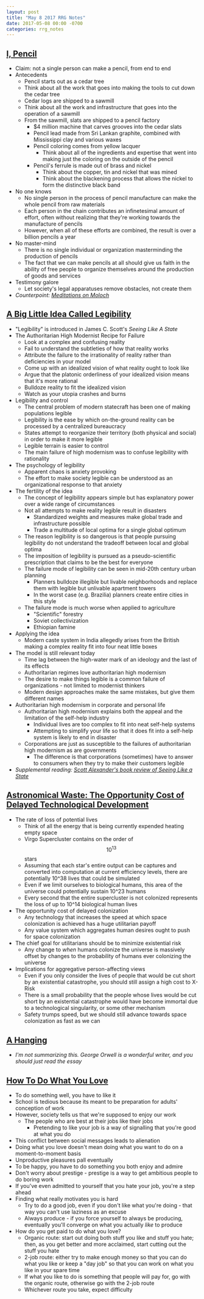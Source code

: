 ```yaml
---
layout: post
title: "May 8 2017 RRG Notes"
date: 2017-05-08 00:00 -0700
categories: rrg_notes
---
```


## [I, Pencil](http://www.econlib.org/library/Essays/rdPncl1.html)
- Claim: not a single person can make a pencil, from end to end
- Antecedents
	- Pencil starts out as a cedar tree
	- Think about all the work that goes into making the tools to cut down the cedar tree
	- Cedar logs are shipped to a sawmill
	- Think about all the work and infrastructure that goes into the operation of a sawmill
	- From the sawmill, slats are shipped to a pencil factory
		- $4 million machine that carves grooves into the cedar slats
		- Pencil lead made from Sri Lankan graphite, combined with Mississippi clay and various waxes
		- Pencil coloring comes from yellow lacquer
			- Think about all of the ingredients and expertise that went into making just the coloring on the outside of the pencil
		- Pencil's ferrule is made out of brass and nickel
			- Think about the copper, tin and nickel that was mined
			- Think about the blackening process that allows the nickel to form the distinctive black band
- No one knows
	- No single person in the process of pencil manufacture can make the whole pencil from raw materials
	- Each person in the chain contributes an infinetesimal amount of effort, often without realizing that they're working towards the manufacture of pencils
	- However, when all of these efforts are combined, the result is over a billion pencils a year
- No master-mind
	- There is no single individual or organization masterminding the production of pencils
	- The fact that we can make pencils at all should give us faith in the ability of free people to organize themselves around the production of goods and services
- Testimony galore
	- Let society's legal apparatuses remove obstacles, not create them
- _Counterpoint: [Meditations on Moloch](http://slatestarcodex.com/2014/07/30/meditations-on-moloch/)_

## [A Big Little Idea Called Legibility](https://www.ribbonfarm.com/2010/07/26/a-big-little-idea-called-legibility/)
- "Legibility" is introduced in James C. Scott's _Seeing Like A State_
- The Authoritarian High Modernist Recipe for Failure
	- Look at a complex and confusing reality
	- Fail to understand the subtleties of how that reality works
	- Attribute the failure to the irrationality of reality rather than deficiencies in your model
	- Come up with an idealized vision of what reality ought to look like
	- Argue that the platonic orderliness of your idealized vision means that it's more rational
	- Bulldoze reality to fit the idealized vision
	- Watch as your utopia crashes and burns
- Legibility and control
	- The central problem of modern statecraft has been one of making populations legible
	- Legibility is the ease by which on-the-ground reality can be processed by a centralized bureaucracy
	- States attempt to reorganize their territory (both physical and social) in order to make it more legible
	- Legible terrain is easier to control
	- The main failure of high modernism was to confuse legibility with rationality
- The psychology of legibility
	- Apparent chaos is anxiety provoking
	- The effort to make society legible can be understood as an organizational response to that anxiety
- The fertility of the idea
	- The concept of legibility appears simple but has explanatory power over a wide range of circumstances
	- Not all attempts to make reality legible result in disasters
		- Standardized weights and measures make global trade and infrastructure possible
		- Trade a multitude of local optima for a single global optimum
	- The reason legibility is so dangerous is that people pursuing legibility do not understand the tradeoff between local and global optima
	- The imposition of legibility is pursued as a pseudo-scientific prescription that claims to be the best for everyone
	- The failure mode of legibility can be seen in mid-20th century urban planning
		- Planners bulldoze illegible but livable neighborhoods and replace them with legible but unlivable apartment towers
		- In the worst case (e.g. Brazilia) planners create entire cities in this style
	- The failure mode is much worse when applied to agriculture
		- "Scientific" forestry
		- Soviet collectivization
		- Ethiopian famine
- Applying the idea
	- Modern caste system in India allegedly arises from the British making a complex reality fit into four neat little boxes
- The model is still relevant today
	- Time lag between the high-water mark of an ideology and the last of its effects
	- Authoritarian regimes love authoritarian high modernism
	- The desire to make things legible is a common failure of organizations - not limited to modernist thinkers
	- Modern design approaches make the same mistakes, but give them different names
- Authoritarian high modernism in corporate and personal life
	- Authoritarian high modernism explains both the appeal and the limitation of the self-help industry
		- Individual lives are too complex to fit into neat self-help systems
		- Attempting to simplify your life so that it does fit into a self-help system is likely to end in disaster
	- Corporations are just as susceptible to the failures of authoritarian high modernism as are governments
		- The difference is that corporations (sometimes) have to answer to consumers when they try to make their customers legible
- _Supplemental reading: [Scott Alexander's book review of Seeing Like a State](http://slatestarcodex.com/2017/03/16/book-review-seeing-like-a-state/)_

## [Astronomical Waste: The Opportunity Cost of Delayed Technological Development](http://www.nickbostrom.com/astronomical/waste.html)
- The rate of loss of potential lives
	- Think of all the energy that is being currently expended heating empty space
	- Virgo Supercluster contains on the order of $$10^13$$ stars
	- Assuming that each star's entire output can be captures and converted into computation at current efficiency levels, there are potentially 10^38 lives that could be simulated
	- Even if we limit ourselves to biological humans, this area of the universe could potentially sustain 10^23 humans
	- Every second that the entire supercluster is not colonized represents the loss of up to 10^14 biological human lives
- The opportunity cost of delayed colonization
	- Any technology that increases the speed at which space colonization is achieved has a huge utilitarian payoff
	- Any value system which aggregates human desires ought to push for space colonization
- The chief goal for utilitarians should be to minimize existential risk
	- Any change to _when_ humans colonize the universe is massively offset by changes to the probability of humans ever colonizing the universe
- Implications for aggregative person-affecting views
	- Even if you only consider the lives of people that would be cut short by an existential catastrophe, you should still assign a high cost to X-Risk
	- There is a small probability that the people whose lives would be cut short by an existential catastrophe would have become immortal due to a technological singularity, or some other mechanism
	- Safety trumps speed, but we should still advance towards space colonization as fast as we can

## [A Hanging](http://orwell.ru/library/articles/hanging/english/e_hanging)
- _I'm not summarizing this. George Orwell is a wonderful writer, and you should just read the essay_

## [How To Do What You Love](http://www.paulgraham.com/love.html)
- To do something well, you have to like it
- School is tedious because its meant to be preparation for adults' conception of work
- However, society tells us that we're supposed to enjoy our work
  - The people who are best at their jobs like their jobs
	- Pretending to like your job is a way of signalling that you're good at what you do
- This conflict between social messages leads to alienation
- Doing what you love doesn't mean doing what you want to do on a moment-to-moment basis
- Unproductive pleasures pall eventually
- To be happy, you have to do something you both enjoy and admire
- Don't worry about prestige - prestige is a way to get ambitious people to do boring work
- If you've even admitted to yourself that you hate your job, you're a step ahead
- Finding what really motivates you is hard
	- Try to do a good job, even if you don't like what you're doing - that way you can't use laziness as an excuse
	- Always produce - if you force yourself to always be producing, eventually you'll converge on what you actually _like_ to produce
- How do you get paid to do what you love?
	- Organic route: start out doing both stuff you like and stuff you hate; then, as you get better and more acclaimed, start cutting out the stuff you hate
	- 2-job route: either try to make enough money so that you can do what you like or keep a "day job" so that you can work on what you like in your spare time
	- If what you like to do is something that people will pay for, go with the organic route, otherwise go with the 2-job route
	- Whichever route you take, expect difficulty